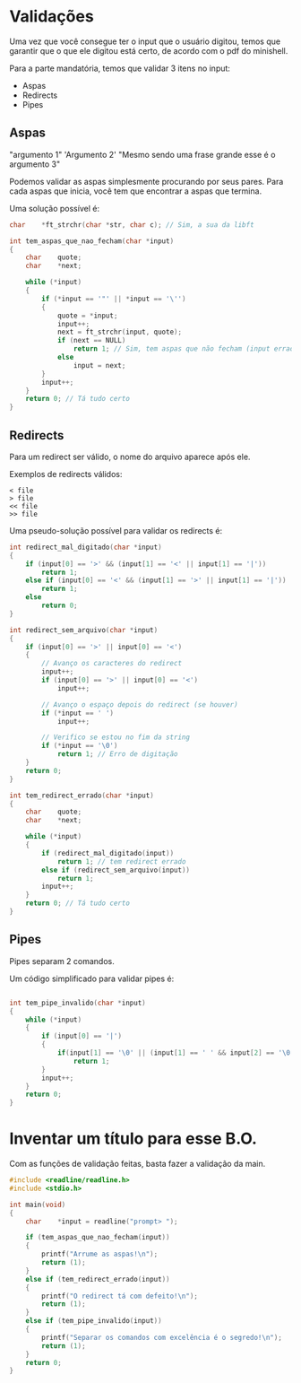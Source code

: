 # Validações

Uma vez que você consegue ter o input que o usuário digitou, temos que garantir que o que ele digitou está certo, de acordo com o pdf do minishell.

Para a parte mandatória, temos que validar 3 itens no input:

- Aspas
- Redirects
- Pipes

## Aspas

"argumento 1" 'Argumento 2' "Mesmo sendo uma frase grande   esse é o argumento 3"

Podemos validar as aspas simplesmente procurando por seus pares. Para cada aspas que inicia, você tem que encontrar a aspas que termina.

Uma solução possível é:

```c
char	*ft_strchr(char *str, char c); // Sim, a sua da libft

int	tem_aspas_que_nao_fecham(char *input)
{
	char	quote;
	char	*next;

	while (*input)
	{
		if (*input == '"' || *input == '\'')
		{
			quote = *input;
			input++;
			next = ft_strchr(input, quote);
			if (next == NULL)
				return 1; // Sim, tem aspas que não fecham (input errado)
			else
				input = next;
		}
		input++;
	}
	return 0; // Tá tudo certo
}
```

## Redirects

Para um redirect ser válido, o nome do arquivo aparece após ele.

Exemplos de redirects válidos:

	< file
	> file
	<< file
	>> file

Uma pseudo-solução possível para validar os redirects é:

```c
int	redirect_mal_digitado(char *input)
{
	if (input[0] == '>' && (input[1] == '<' || input[1] == '|'))
		return 1;
	else if (input[0] == '<' && (input[1] == '>' || input[1] == '|'))
		return 1;
	else
		return 0;
}

int	redirect_sem_arquivo(char *input)
{
	if (input[0] == '>' || input[0] == '<')
	{
		// Avanço os caracteres do redirect
		input++;
		if (input[0] == '>' || input[0] == '<')
			input++;

		// Avanço o espaço depois do redirect (se houver)
		if (*input == ' ')
			input++;

		// Verifico se estou no fim da string
		if (*input == '\0')
			return 1; // Erro de digitação
	}
	return 0;
}

int	tem_redirect_errado(char *input)
{
	char	quote;
	char	*next;

	while (*input)
	{
		if (redirect_mal_digitado(input))
			return 1; // tem redirect errado
		else if (redirect_sem_arquivo(input))
			return 1;
		input++;
	}
	return 0; // Tá tudo certo
}
```

## Pipes

Pipes separam 2 comandos. 

Um código simplificado para validar pipes é:

```c

int	tem_pipe_invalido(char *input)
{
	while (*input)
	{
		if (input[0] == '|')
		{
			if(input[1] == '\0' || (input[1] == ' ' && input[2] == '\0'))
				return 1;
		}
		input++;
	}
	return 0;
}

```

# Inventar um título para esse B.O.

Com as funções de validação feitas, basta fazer a validação da main.

```c
#include <readline/readline.h>
#include <stdio.h>

int	main(void)
{
	char	*input = readline("prompt> ");

	if (tem_aspas_que_nao_fecham(input))
	{
		printf("Arrume as aspas!\n");
		return (1);
	}
	else if (tem_redirect_errado(input))
	{
		printf("O redirect tá com defeito!\n");
		return (1);
	}
	else if (tem_pipe_invalido(input))
	{
		printf("Separar os comandos com excelência é o segredo!\n");
		return (1);
	}
	return 0;
}
```

